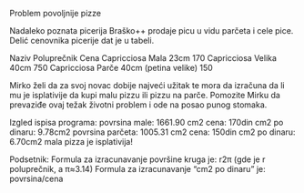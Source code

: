 Problem povoljnije pizze


Nadaleko poznata picerija Braško++ prodaje picu u vidu parčeta i cele pice. Delić cenovnika picerije dat je u tabeli.

Naziv            Poluprečnik                  Cena
Capricciosa      Mala 23cm                    170
Capricciosa      Velika 40cm                  750
Capricciosa      Parče 40cm (petina velike)   150

Mirko želi da za svoj novac dobije najveći užitak te mora da izračuna da li mu je isplativije da kupi malu pizzu ili pizzu na parče. Pomozite Mirku da prevaziđe ovaj težak životni problem i ode na posao punog stomaka.

Izgled ispisa programa:
povrsina male: 1661.90 cm2 cena: 170din cm2 po dinaru: 9.78cm2
povrsina parčeta: 1005.31 cm2 cena: 150din cm2 po dinaru: 6.70cm2
mala pizza je isplativija!

Podsetnik:
Formula za izracunavanje površine kruga je: r2π (gde je r poluprečnik, a π≈3.14)
Formula za izracunavanje “cm2 po dinaru” je: povrsina/cena
